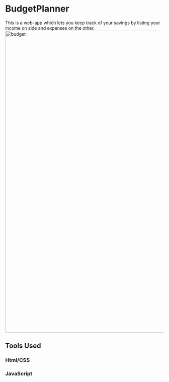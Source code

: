 #                                               BudgetPlanner 
  This is a web-app which lets you keep track of your savings by listing your income on side and expenses on the other. 
<img width="960" alt="budget" src="https://user-images.githubusercontent.com/17151262/28161986-93146c44-6793-11e7-8ee8-8318fb2367e7.png">

##   Tools Used
   ### Html/CSS
   ### JavaScript
